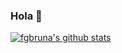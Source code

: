 ### Hola 👋
[![fgbruna's github stats](https://github-readme-stats.vercel.app/api?username=fgbruna&count_private=true&show_icons=true&bg_color=0,22c1c3,fdbb2d&text_color=ffffff&hide_border=true&icon_color=ffffff&title_color=ffffff
)](https://github.com/anuraghazra/github-readme-stats&include_all_commits=true)
